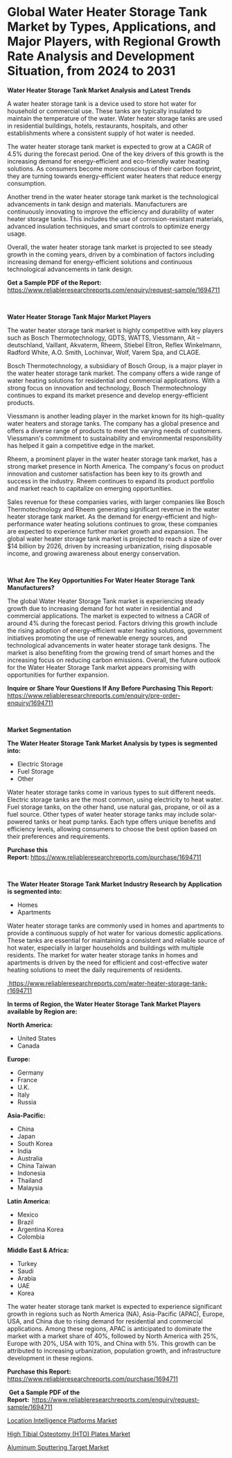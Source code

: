 <p><h1>Global Water Heater Storage Tank Market by Types, Applications, and Major Players, with Regional Growth Rate Analysis and Development Situation, from 2024 to 2031</h1></p><p><strong>Water Heater Storage Tank Market Analysis and Latest Trends</strong></p>
<p><p>A water heater storage tank is a device used to store hot water for household or commercial use. These tanks are typically insulated to maintain the temperature of the water. Water heater storage tanks are used in residential buildings, hotels, restaurants, hospitals, and other establishments where a consistent supply of hot water is needed.</p><p>The water heater storage tank market is expected to grow at a CAGR of 4.5% during the forecast period. One of the key drivers of this growth is the increasing demand for energy-efficient and eco-friendly water heating solutions. As consumers become more conscious of their carbon footprint, they are turning towards energy-efficient water heaters that reduce energy consumption.</p><p>Another trend in the water heater storage tank market is the technological advancements in tank design and materials. Manufacturers are continuously innovating to improve the efficiency and durability of water heater storage tanks. This includes the use of corrosion-resistant materials, advanced insulation techniques, and smart controls to optimize energy usage.</p><p>Overall, the water heater storage tank market is projected to see steady growth in the coming years, driven by a combination of factors including increasing demand for energy-efficient solutions and continuous technological advancements in tank design.</p></p>
<p><strong>Get a Sample PDF of the Report:&nbsp;</strong> <a href="https://www.reliableresearchreports.com/enquiry/request-sample/1694711">https://www.reliableresearchreports.com/enquiry/request-sample/1694711</a></p>
<p>&nbsp;</p>
<p><strong>Water Heater Storage Tank Major Market Players</strong></p>
<p><p>The water heater storage tank market is highly competitive with key players such as Bosch Thermotechnology, GDTS, WATTS, Viessmann, Ait – deutschland, Vaillant, Akvaterm, Rheem, Stiebel Eltron, Reflex Winkelmann, Radford White, A.O. Smith, Lochinvar, Wolf, Varem Spa, and CLAGE.</p><p>Bosch Thermotechnology, a subsidiary of Bosch Group, is a major player in the water heater storage tank market. The company offers a wide range of water heating solutions for residential and commercial applications. With a strong focus on innovation and technology, Bosch Thermotechnology continues to expand its market presence and develop energy-efficient products.</p><p>Viessmann is another leading player in the market known for its high-quality water heaters and storage tanks. The company has a global presence and offers a diverse range of products to meet the varying needs of customers. Viessmann's commitment to sustainability and environmental responsibility has helped it gain a competitive edge in the market.</p><p>Rheem, a prominent player in the water heater storage tank market, has a strong market presence in North America. The company's focus on product innovation and customer satisfaction has been key to its growth and success in the industry. Rheem continues to expand its product portfolio and market reach to capitalize on emerging opportunities.</p><p>Sales revenue for these companies varies, with larger companies like Bosch Thermotechnology and Rheem generating significant revenue in the water heater storage tank market. As the demand for energy-efficient and high-performance water heating solutions continues to grow, these companies are expected to experience further market growth and expansion. The global water heater storage tank market is projected to reach a size of over $14 billion by 2026, driven by increasing urbanization, rising disposable income, and growing awareness about energy conservation.</p></p>
<p>&nbsp;</p>
<p><strong>What Are The Key Opportunities For Water Heater Storage Tank Manufacturers?</strong></p>
<p><p>The global Water Heater Storage Tank market is experiencing steady growth due to increasing demand for hot water in residential and commercial applications. The market is expected to witness a CAGR of around 4% during the forecast period. Factors driving this growth include the rising adoption of energy-efficient water heating solutions, government initiatives promoting the use of renewable energy sources, and technological advancements in water heater storage tank designs. The market is also benefiting from the growing trend of smart homes and the increasing focus on reducing carbon emissions. Overall, the future outlook for the Water Heater Storage Tank market appears promising with opportunities for further expansion.</p></p>
<p><strong>Inquire or Share Your Questions If Any Before Purchasing This Report:</strong> <a href="https://www.reliableresearchreports.com/enquiry/pre-order-enquiry/1694711">https://www.reliableresearchreports.com/enquiry/pre-order-enquiry/1694711</a></p>
<p>&nbsp;</p>
<p><strong>Market Segmentation</strong></p>
<p><strong>The Water Heater Storage Tank Market Analysis by types is segmented into:</strong></p>
<p><ul><li>Electric Storage</li><li>Fuel Storage</li><li>Other</li></ul></p>
<p><p>Water heater storage tanks come in various types to suit different needs. Electric storage tanks are the most common, using electricity to heat water. Fuel storage tanks, on the other hand, use natural gas, propane, or oil as a fuel source. Other types of water heater storage tanks may include solar-powered tanks or heat pump tanks. Each type offers unique benefits and efficiency levels, allowing consumers to choose the best option based on their preferences and requirements.</p></p>
<p><strong>Purchase this Report:&nbsp;</strong><a href="https://www.reliableresearchreports.com/purchase/1694711">https://www.reliableresearchreports.com/purchase/1694711</a></p>
<p>&nbsp;</p>
<p><strong>The Water Heater Storage Tank Market Industry Research by Application is segmented into:</strong></p>
<p><ul><li>Homes</li><li>Apartments</li></ul></p>
<p><p>Water heater storage tanks are commonly used in homes and apartments to provide a continuous supply of hot water for various domestic applications. These tanks are essential for maintaining a consistent and reliable source of hot water, especially in larger households and buildings with multiple residents. The market for water heater storage tanks in homes and apartments is driven by the need for efficient and cost-effective water heating solutions to meet the daily requirements of residents.</p></p>
<p><a href="https://www.reliableresearchreports.com/water-heater-storage-tank-r1694711">&nbsp;https://www.reliableresearchreports.com/water-heater-storage-tank-r1694711</a></p>
<p><strong>In terms of Region, the Water Heater Storage Tank Market Players available by Region are:</strong></p>
<p>
    <p> <strong> North America: </strong>
        <ul>
            <li>United States</li>
            <li>Canada</li>
        </ul>
        </p> 
    <p> <strong> Europe: </strong>
        <ul>
            <li>Germany</li>
            <li>France</li>
            <li>U.K.</li>
            <li>Italy</li>
            <li>Russia</li>
        </ul>
        </p> 
    <p> <strong> Asia-Pacific: </strong>
        <ul>
            <li>China</li>
            <li>Japan</li>
            <li>South Korea</li>
            <li>India</li>
            <li>Australia</li>
            <li>China Taiwan</li>
            <li>Indonesia</li>
            <li>Thailand</li>
            <li>Malaysia</li>
        </ul>
        </p> 
    <p> <strong> Latin America: </strong>
        <ul>
            <li>Mexico</li>
            <li>Brazil</li>
            <li>Argentina Korea</li>
            <li>Colombia</li>
        </ul>
        </p> 
    <p> <strong> Middle East & Africa: </strong>
        <ul>
            <li>Turkey</li>
            <li>Saudi</li>
            <li>Arabia</li>
            <li>UAE</li>
            <li>Korea</li>
        </ul>
    </p>
    </p>
<p><p>The water heater storage tank market is expected to experience significant growth in regions such as North America (NA), Asia-Pacific (APAC), Europe, USA, and China due to rising demand for residential and commercial applications. Among these regions, APAC is anticipated to dominate the market with a market share of 40%, followed by North America with 25%, Europe with 20%, USA with 10%, and China with 5%. This growth can be attributed to increasing urbanization, population growth, and infrastructure development in these regions.</p></p>
<p><strong>Purchase this Report: </strong><a href="https://www.reliableresearchreports.com/purchase/1694711">https://www.reliableresearchreports.com/purchase/1694711</a></p>
<p>&nbsp;<strong>Get a Sample PDF of the Report:&nbsp;&nbsp;</strong><a href="https://www.reliableresearchreports.com/enquiry/request-sample/1694711">https://www.reliableresearchreports.com/enquiry/request-sample/1694711</a></p>
<p><strong></strong></p>
<p><p><a href="https://medium.com/@tankuser238_5568/location-intelligence-platforms-market-share-size-trends-industry-analysis-report-by-83ba98504546">Location Intelligence Platforms Market</a></p><p><a href="https://github.com/cheribeninsig/Market-Research-Report-List-1/blob/main/high-tibial-osteotomy-hto-plates-market.md">High Tibial Osteotomy (HTO) Plates Market</a></p><p><a href="https://medium.com/@richard_ellings/deep-dive-into-the-aluminum-sputtering-target-market-itstrends-market-segmentation-and-b5dd45806ff5">Aluminum Sputtering Target Market</a></p></p>